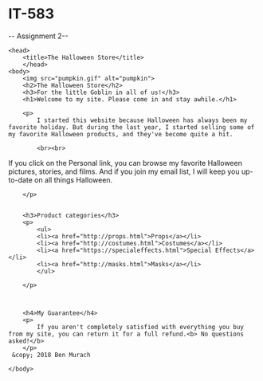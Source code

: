 # IT-583
-- Assignment 2--
<!DOCTYPE html>
<html>
    
    <head>
        <title>The Halloween Store</title>
        </head>
    <body>
        <img src="pumpkin.gif" alt="pumpkin">
        <h2>The Halloween Store</h2>
        <h3>For the little Goblin in all of us!</h3>
        <h1>Welcome to my site. Please come in and stay awhile.</h1>
              
        <p>
            I started this website because Halloween has always been my favorite holiday. But during the last year, I started selling some of my favorite Halloween products, and they've become quite a hit.
            
            <br><br>
If you click on the Personal link, you can browse my favorite Halloween pictures, stories, and films. And if you join my email list, I will keep you up-to-date on all things Halloween.

        </p>
        
                
        <h3>Product categories</h3>
        <p>
            <ul>
            <li><a href="http://props.html">Props</a></li>
            <li><a href="http://costumes.html">Costumes</a></li>
            <li><a href="https://specialeffects.html">Special Effects</a></li>
            <li><a href="http://masks.html">Masks</a></li>
            </ul>
        
        </p>
       
               
       
        <h4>My Guarantee</h4>
        <p>
            If you aren't completely satisfied with everything you buy from my site, you can return it for a full refund.<b> No questions asked!</b>
        </p>
     &copy; 2018 Ben Murach
     
    </body>
</html>

